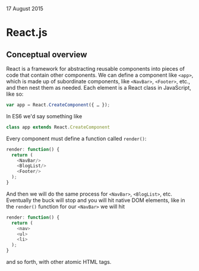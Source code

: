 17 August 2015

# React.js
## Conceptual overview

React is a framework for abstracting reusable components into pieces of code that contain other components. We can define a component like `<app>`, which is made up of subordinate components, like `<NavBar>`, `<Footer>`, etc., and then nest them as needed. Each element is a React class in JavaScript, like so:
```javascript
var app = React.CreateComponent({ … });
```
In ES6 we'd say something like
```javascript
class app extends React.CreateComponent
```
Every component must define a function called `render()`:
```javascript
render: function() {
  return (
    <NavBar/>
    <BlogList/>
    <Footer/>
  );
}
```
And then we will do the same process for `<NavBar>`, `<BlogList>`, etc. Eventually the buck will stop and you will hit native DOM elements, like in the `render()` function for our `<NavBar>` we will hit
```javascript
render: function() {
  return (
    <nav>
    <ul>
    <li>
  );
}
```
and so forth, with other atomic HTML tags.
